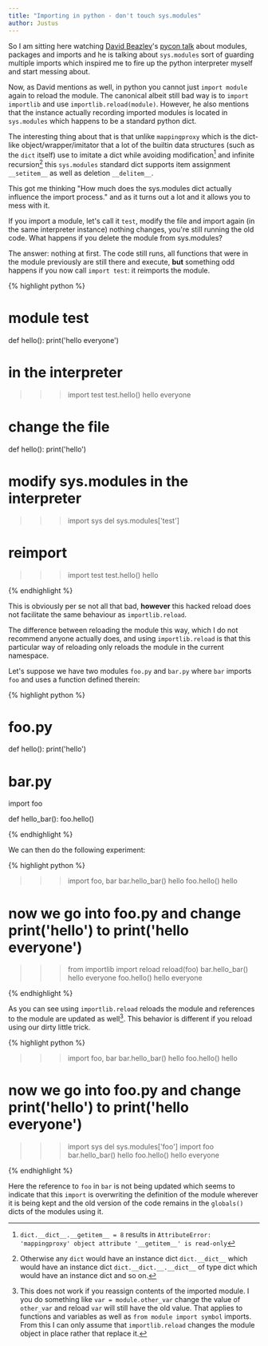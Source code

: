 ```yaml
---
title: "Importing in python - don't touch sys.modules"
author: Justus
---
```


So I am sitting here watching [David Beazley](//twitter.com/dabeaz)'s [pycon talk](//https://www.youtube.com/watch?v=0oTh1CXRaQ0) about modules, packages and imports and he is talking about `sys.modules` sort of guarding multiple imports which inspired me to fire up the python interpreter myself and start messing about.

Now, as David mentions as well, in python you cannot just `import module` again to reload the module. The canonical albeit still bad way is to `import importlib` and use `importlib.reload(module)`. However, he also mentions that the instance actually recording imported modules is located in `sys.modules` which happens to be a standard python dict.

The interesting thing about that is that unlike `mappingproxy` which is the dict-like object/wrapper/imitator that a lot of the builtin data structures (such as the `dict` itself) use to imitate a dict while avoiding modification[^1] and infinite recursion[^2] this `sys.modules` standard dict supports item assignment `__setitem__` as well as deletion `__delitem__`.

This got me thinking "How much does the sys.modules dict actually influence the import process." and as it turns out a lot and it allows you to mess with it.

If you import a module, let's call it `test`, modify the file and import again (in the same interpreter instance) nothing changes, you're still running the old code. What happens if you delete the module from sys.modules?

The answer: nothing at first. The code still runs, all functions that were in the module previously are still there and execute, __but__ something odd happens if you now call `import test`: it reimports the module.

{% highlight python %}
# module test

def hello():
    print('hello everyone')

# in the interpreter
>>> import test
>>> test.hello()
hello everyone

# change the file
def hello():
   print('hello')

# modify sys.modules in the interpreter
>>> import sys
>>> del sys.modules['test']

# reimport
>>> import test
>>> test.hello()
hello

{% endhighlight %}

This is obviously per se not all that bad, __however__ this hacked reload does not facilitate the same behaviour as `importlib.reload`.

The difference between reloading the module this way, which I do not recommend anyone actually does, and using `importlib.reload` is that this particular way of reloading only reloads the module in the current namespace.

Let's suppose we have two modules `foo.py` and `bar.py` where `bar` imports `foo` and uses a function defined therein:

{% highlight python %}
# foo.py

def hello():
    print('hello')

# bar.py

import foo

def hello_bar():
    foo.hello()

{% endhighlight %}

We can then do the following experiment:

{% highlight python %}

>>> import foo, bar
>>> bar.hello_bar()
hello
>>> foo.hello()
hello
# now we go into foo.py and change print('hello') to print('hello everyone')
>>> from importlib import reload
>>> reload(foo)
>>> bar.hello_bar()
hello everyone
>>> foo.hello()
hello everyone

{% endhighlight %}

As you can see using `importlib.reload` reloads the module and references to the module are updated as well[^3]. This behavior is different if you reload using our dirty little trick.

{% highlight python %}

>>> import foo, bar
>>> bar.hello_bar()
hello
>>> foo.hello()
hello
# now we go into foo.py and change print('hello') to print('hello everyone')
>>> import sys
>>> del sys.modules['foo']
>>> import foo
>>> bar.hello_bar()
hello
>>> foo.hello()
hello everyone

{% endhighlight %}

Here the reference to `foo` in `bar` is not being updated which seems to indicate that this `import` is overwriting the definition of the module wherever it is being kept and the old version of the code remains in the `globals()` dicts of the modules using it.


[^1]:
    `dict.__dict__.__getitem__ = 8` results in `AttributeError: 'mappingproxy' object attribute '__getitem__' is read-only`


[^2]:
    Otherwise any `dict` would have an instance dict `dict.__dict__` which would have an instance dict `dict.__dict.__.__dict__` of type dict which would have an instance dict and so on.

[^3]:
    This does not work if you reassign contents of the imported module. I you do something like `var = module.other_var` change the value of `other_var` and reload `var` will still have the old value. That applies to functions and variables as well as `from module import symbol` imports.
    From this I can only assume that `importlib.reload` changes the module object in place rather that replace it.

